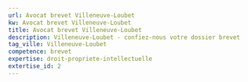 ```yaml
---
url: Avocat brevet Villeneuve-Loubet
kw: Avocat brevet Villeneuve-Loubet
title: Avocat brevet Villeneuve-Loubet
description: Villeneuve-Loubet - confiez-nous votre dossier brevet
tag_ville: Villeneuve-Loubet
competence: brevet
expertise: droit-propriete-intellectuelle
extertise_id: 2
---
```

